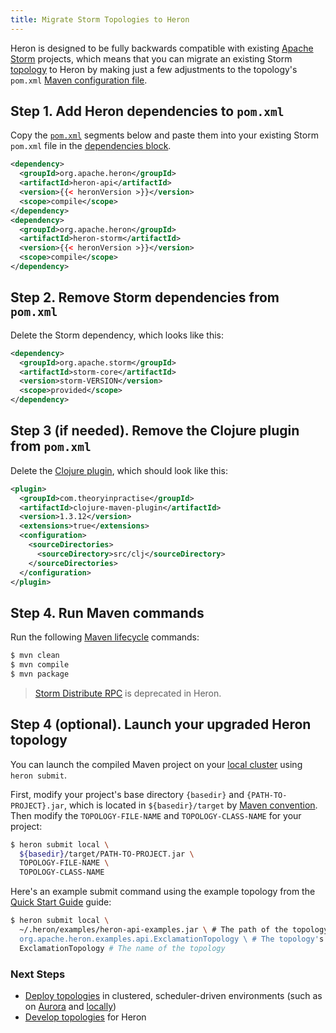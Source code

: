 ```yaml
---
title: Migrate Storm Topologies to Heron
---
```


Heron is designed to be fully backwards compatible with existing [Apache
Storm](http://storm.apache.org/index.html) projects, which means that you can
migrate an existing Storm [topology](../concepts/topologies) to Heron by making
just a few adjustments to the topology's `pom.xml` [Maven configuration
file](https://maven.apache.org/pom.html).

## Step 1. Add Heron dependencies to  `pom.xml`

Copy the [`pom.xml`](https://maven.apache.org/pom.html) segments below and paste
them into your existing Storm `pom.xml` file in the [dependencies
block](https://maven.apache.org/pom.html#Dependencies).

```xml
<dependency>
  <groupId>org.apache.heron</groupId>
  <artifactId>heron-api</artifactId>
  <version>{{< heronVersion >}}</version>
  <scope>compile</scope>
</dependency>
<dependency>
  <groupId>org.apache.heron</groupId>
  <artifactId>heron-storm</artifactId>
  <version>{{< heronVersion >}}</version>
  <scope>compile</scope>
</dependency>
```

## Step 2. Remove Storm dependencies from `pom.xml`

Delete the Storm dependency, which looks like this:

```xml
<dependency>
  <groupId>org.apache.storm</groupId>
  <artifactId>storm-core</artifactId>
  <version>storm-VERSION</version>
  <scope>provided</scope>
</dependency>
```

## Step 3 (if needed). Remove the Clojure plugin from `pom.xml`

Delete the [Clojure plugin](https://maven.apache.org/pom.html#Plugins), which
should look like this:

```xml
<plugin>
  <groupId>com.theoryinpractise</groupId>
  <artifactId>clojure-maven-plugin</artifactId>
  <version>1.3.12</version>
  <extensions>true</extensions>
  <configuration>
    <sourceDirectories>
      <sourceDirectory>src/clj</sourceDirectory>
    </sourceDirectories>
  </configuration>
</plugin>
```

## Step 4. Run Maven commands

Run the following [Maven lifecycle](https://maven.apache.org/run.html) commands:

```bash
$ mvn clean
$ mvn compile
$ mvn package
```

> [Storm Distribute RPC](http://storm.apache.org/releases/0.10.0/Distributed-RPC.html) is deprecated in Heron.

## Step 4 (optional). Launch your upgraded Heron topology

You can launch the compiled Maven project on your [local
cluster](../operators/deployment/schedulers/local) using `heron submit`.

First, modify your project's base directory `{basedir}` and
`{PATH-TO-PROJECT}.jar`, which is located in `${basedir}/target` by [Maven
convention](https://maven.apache.org/guides/getting-started/). Then modify the
`TOPOLOGY-FILE-NAME` and `TOPOLOGY-CLASS-NAME` for your project:

```bash
$ heron submit local \
  ${basedir}/target/PATH-TO-PROJECT.jar \
  TOPOLOGY-FILE-NAME \
  TOPOLOGY-CLASS-NAME
```

Here's an example submit command using the example topology from the [Quick
Start Guide](../getting-started) guide:

```bash
$ heron submit local \
  ~/.heron/examples/heron-api-examples.jar \ # The path of the topology's jar file
  org.apache.heron.examples.api.ExclamationTopology \ # The topology's Java class
  ExclamationTopology # The name of the topology
```

### Next Steps

* [Deploy topologies](../operators/deployment) in clustered, scheduler-driven
  environments (such as on [Aurora](../operators/deployment/schedulers/aurora)
  and
  [locally](../operators/deployment/schedulers/local))
* [Develop topologies](../concepts/architecture) for Heron
